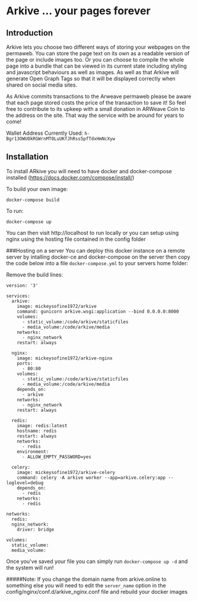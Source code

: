 # Arkive ... your pages forever

## Introduction
Arkive lets you choose two different ways of storing your webpages on the permaweb. You can store the page text on its own
as a readable version of the page or include images too. Or you can choose to compile the whole page into a bundle that can
be viewed in its current state including styling and javascript behaviours as well as images. As well as that Arkive will 
generate Open Graph Tags so that it will be displayed correctly when shared on social media sites.

As Arkive commits transactions to the Arweave permaweb please be aware that each page stored costs the price of the transaction 
to save it! So feel free to contribute to its upkeep with a small donation in ARWeave Coin to the address on the site. That way the service 
with be around for years to come!

Wallet Address Currently Used: ```h-Bgr13OWUOkRGWrnMT0LuUKfJhRss5pfTdxHmNcXyw```

## Installation
To install ARkive you will need to have docker and docker-compose installed (https://docs.docker.com/compose/install/)

To build your own image:

```buildoutcfg
docker-compose build
```

To run:

```buildoutcfg
docker-compose up 
```

You can then visit http://localhost to run locally or you can setup using nginx using the hosting file contained in the config folder

###Hosting on a server
You can deploy this docker instance on a remote server by intalling docker-ce and docker-compose on the server then copy
the code below into a file ```docker-compose.yml``` to your servers home folder:

Remove the build lines:
```buildoutcfg
version: '3'

services:
  arkive:
    image: mickeysofine1972/arkive
    command: gunicorn arkive.wsgi:application --bind 0.0.0.0:8000
    volumes:
      - static_volume:/code/arkive/staticfiles
      - media_volume:/code/arkive/media
    networks:
      - nginx_network
    restart: always

  nginx:
    image: mickeysofine1972/arkive-nginx
    ports:
      - 80:80
    volumes:
      - static_volume:/code/arkive/staticfiles
      - media_volume:/code/arkive/media
    depends_on:
      - arkive
    networks:
      - nginx_network
    restart: always

  redis:
    image: redis:latest
    hostname: redis
    restart: always
    networks:
      - redis
    environment:
      - ALLOW_EMPTY_PASSWORD=yes

  celery:
    image: mickeysofine1972/arkive-celery
    command: celery -A arkive worker --app=arkive.celery:app --loglevel=debug
    depends_on:
      - redis
    networks:
      - redis

networks:
  redis:
  nginx_network:
    driver: bridge

volumes:
  static_volume:
  media_volume:
```

Once you've saved your file you can simply run ```docker-compose up -d``` and the system will run!

#####Note:
If you change the domain name from arkive.online to something else you will need to edit the ```server_name``` option in the config/nginx/conf.d/arkive_nginx.conf file and rebuild your docker images